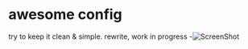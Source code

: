 awesome config
==============

try to keep it clean & simple.
rewrite, work in progress
-![ScreenShot](https://raw.github.com/xkonni/config_awesome/master/awesome.png)
